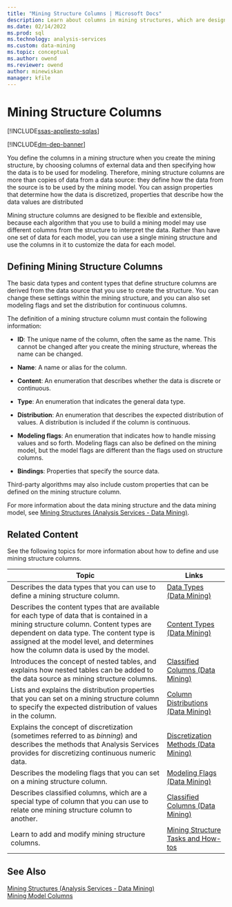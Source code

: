 ```yaml
---
title: "Mining Structure Columns | Microsoft Docs"
description: Learn about columns in mining structures, which are designed to be flexible and extensible in SQL Server Analysis Services.
ms.date: 02/14/2022
ms.prod: sql
ms.technology: analysis-services
ms.custom: data-mining
ms.topic: conceptual
ms.author: owend
ms.reviewer: owend
author: minewiskan
manager: kfile
---
```

# Mining Structure Columns
[!INCLUDE[ssas-appliesto-sqlas](../includes/ssas-appliesto-sqlas.md)]

[!INCLUDE[dm-dep-banner](../includes/dm-dep-banner.md)]

  You define the columns in a mining structure when you create the mining structure, by choosing columns of external data and then specifying how the data is to be used for modeling. Therefore, mining structure columns are more than copies of data from a data source: they define how the data from the source is to be used by the mining model. You can assign properties that determine how the data is discretized, properties that describe how the data values are distributed  
  
 Mining structure columns are designed to be flexible and extensible, because each algorithm that you use to build a mining model may use different columns from the structure to interpret the data. Rather than have one set of data for each model, you can use a single mining structure and use the columns in it to customize the data for each model.  
  
## Defining Mining Structure Columns  
 The basic data types and content types that define structure columns are derived from the data source that you use to create the structure. You can change these settings within the mining structure, and you can also set modeling flags and set the distribution for continuous columns.  
  
 The definition of a mining structure column must contain the following information:  
  
-   **ID**: The unique name of the column, often the same as the name. This cannot be changed after you create the mining structure, whereas the name can be changed.  
  
-   **Name**: A name or alias for the column.  
  
-   **Content**: An enumeration that describes whether the data is discrete or continuous.  
  
-   **Type**: An enumeration that indicates the general data type.  
  
-   **Distribution**: An enumeration that describes the expected distribution of values. A distribution is included if the column is continuous.  
  
-   **Modeling flags**: An enumeration that indicates how to handle missing values and so forth. Modeling flags can also be defined on the mining model, but the model flags are different than the flags used on structure columns.  
  
-   **Bindings**: Properties that specify the source data.  
  
 Third-party algorithms may also include custom properties that can be defined on the mining structure column.  
  
 For more information about the data mining structure and the data mining model, see [Mining Structures &#40;Analysis Services - Data Mining&#41;](../../analysis-services/data-mining/mining-structures-analysis-services-data-mining.md).  
  
## Related Content  
 See the following topics for more information about how to define and use mining structure columns.  
  
|Topic|Links|  
|-----------|-----------|  
|Describes the data types that you can use to define a mining structure column.|[Data Types &#40;Data Mining&#41;](../../analysis-services/data-mining/data-types-data-mining.md)|  
|Describes the content types that are available for each type of data that is contained in a mining structure column. Content types are dependent on data type. The content type is assigned at the model level, and determines how the column data is used by the model.|[Content Types &#40;Data Mining&#41;](../../analysis-services/data-mining/content-types-data-mining.md)|  
|Introduces the concept of nested tables, and explains how nested tables can be added to the data source as mining structure columns.|[Classified Columns &#40;Data Mining&#41;](../../analysis-services/data-mining/classified-columns-data-mining.md)|  
|Lists and explains the distribution properties that you can set on a mining structure column to specify the expected distribution of values in the column.|[Column Distributions &#40;Data Mining&#41;](../../analysis-services/data-mining/column-distributions-data-mining.md)|  
|Explains the concept of discretization (sometimes referred to as *binning*) and describes the methods that Analysis Services provides for discretizing continuous numeric data.|[Discretization Methods &#40;Data Mining&#41;](../../analysis-services/data-mining/discretization-methods-data-mining.md)|  
|Describes the modeling flags that you can set on a mining structure column.|[Modeling Flags &#40;Data Mining&#41;](../../analysis-services/data-mining/modeling-flags-data-mining.md)|  
|Describes classified columns, which are a special type of column that you can use to relate one mining structure column to another.|[Classified Columns &#40;Data Mining&#41;](../../analysis-services/data-mining/classified-columns-data-mining.md)|  
|Learn to add and modify mining structure columns.|[Mining Structure Tasks and How-tos](../../analysis-services/data-mining/mining-structure-tasks-and-how-tos.md)|  
  
## See Also  
 [Mining Structures &#40;Analysis Services - Data Mining&#41;](../../analysis-services/data-mining/mining-structures-analysis-services-data-mining.md)   
 [Mining Model Columns](../../analysis-services/data-mining/mining-model-columns.md)  
  
  
